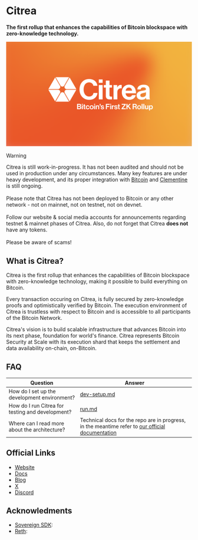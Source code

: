 # Citrea

**The first rollup that enhances the capabilities of Bitcoin blockspace with zero-knowledge technology.**

![](assets/banner.png)

> [!WARNING]
> Citrea is still work-in-progress. It has not been audited and should not be used in production under any circumstances. Many key features are under heavy development, and its proper integration with [Bitcoin](https://github.com/bitcoin/bitcoin) and [Clementine](https://github.com/chainwayxyz/clementine) is still ongoing. \
> \
> Please note that Citrea has not been deployed to Bitcoin or any other network - not on mainnet, not on testnet, not on devnet. \
> \
> Follow our website & social media accounts for announcements regarding testnet & mainnet phases of Citrea. Also, do not forget that Citrea **does not** have any tokens. \
> \
> Please be aware of scams!

## What is Citrea?

Citrea is the first rollup that enhances the capabilities of Bitcoin blockspace with zero-knowledge technology, making it possible to build everything on Bitcoin.

Every transaction occuring on Citrea, is fully secured by zero-knowledge proofs and optimistically verified by Bitcoin. The execution environment of Citrea is trustless with respect to Bitcoin and is accessible to all participants of the Bitcoin Network.

Citrea's vision is to build scalable infrastructure that advances Bitcoin into its next phase, foundation for world's finance. Citrea represents Bitcoin Security at Scale with its execution shard that keeps the settlement and data availability on-chain, on-Bitcoin.

## FAQ

| Question                                         | Answer                                                                                                                      |
| ------------------------------------------------ | --------------------------------------------------------------------------------------------------------------------------- |
| How do I set up the development environment?     | [dev-setup.md](./docs/dev-setup.md)                                                                                         |
| How do I run Citrea for testing and development? | [run.md](./docs/run.md)                                                                                                     |
| Where can I read more about the architecture?    | Technical docs for the repo are in progress, in the meantime refer to [our official documentation](https://docs.citrea.xyz) |

## Official Links

- [Website](https://citrea.xyz)
- [Docs](https://docs.citrea.xyz)
- [Blog](https://blog.citrea.xyz)
- [X](https://x.com/citrea_xyz)
- [Discord](https://discord.citrea.xyz)

## Acknowledments

- [Sovereign SDK](https://github.com/Sovereign-Labs/sovereign-sdk):
- [Reth](https://github.com/paradigmxyz/reth):
